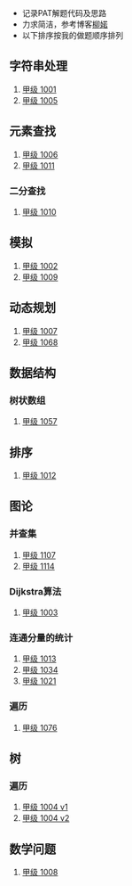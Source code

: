 - 记录PAT解题代码及思路
- 力求简洁，参考博客[柳婼](https://www.liuchuo.net/pat甲级题解目录)
- 以下排序按我的做题顺序排列

## 字符串处理

1. [甲级 1001](https://github.com/hj24/PAT-A-Level/blob/master/PAT_A_1001.cpp)
2. [甲级 1005](https://github.com/hj24/PAT-A-Level/blob/master/PAT_A_1005.cpp)

## 元素查找

1. [甲级 1006](https://github.com/hj24/PAT-A-Level/blob/master/PAT_A_1006.cpp)
2. [甲级 1011](https://github.com/hj24/PAT-A-Level/blob/master/PAT_A_1011.cpp)

### 二分查找

1. [甲级 1010](https://github.com/hj24/PAT-A-Level/blob/master/PAT_A_1010.cpp)

## 模拟

1. [甲级 1002](https://github.com/hj24/PAT-A-Level/blob/master/PAT_A_1002.cpp)
2. [甲级 1009](https://github.com/hj24/PAT-A-Level/blob/master/PAT_A_1009.cpp)

## 动态规划

1. [甲级 1007](https://github.com/hj24/PAT-A-Level/blob/master/PAT_A_1007.cpp)
2. [甲级 1068](https://github.com/hj24/PAT-A-Level/blob/master/PAT_A_1068.cpp)

## 数据结构

### 树状数组

1. [甲级 1057](https://github.com/hj24/PAT-A-Level/blob/master/PAT_A_1057.cpp)

## 排序

1. [甲级 1012](https://github.com/hj24/PAT-A-Level/blob/master/PAT_A_1012.cpp)

## 图论

### 并查集

1. [甲级 1107](https://github.com/hj24/PAT-A-Level/blob/master/PAT_A_1107.cpp)
2. [甲级 1114](https://github.com/hj24/PAT-A-Level/blob/master/PAT_A_1114.cpp)

### Dijkstra算法

1. [甲级 1003](https://github.com/hj24/PAT-A-Level/blob/master/PAT_A_1003.cpp)

### 连通分量的统计

1. [甲级 1013](https://github.com/hj24/PAT-A-Level/blob/master/PAT_A_1013.cpp)
2. [甲级 1034](https://github.com/hj24/PAT-A-Level/blob/master/PAT_A_1034.cpp)
3. [甲级 1021](https://github.com/hj24/PAT-A-Level/blob/master/PAT_A_1021.cpp)

### 遍历

1. [甲级 1076](https://github.com/hj24/PAT-A-Level/blob/master/PAT_A_1076.cpp)

## 树

### 遍历

1. [甲级 1004 v1](https://github.com/hj24/PAT-A-Level/blob/master/PAT_A_1004.cpp)
2. [甲级 1004 v2](https://github.com/hj24/PAT-A-Level/blob/master/PAT_A_1004V2.cpp)

## 数学问题

1. [甲级 1008](https://github.com/hj24/PAT-A-Level/blob/master/PAT_A_1008.cpp)

